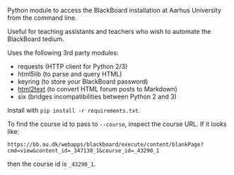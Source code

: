 Python module to access the BlackBoard installation at Aarhus University
from the command line.

Useful for teaching assistants and teachers who wish to automate the BlackBoard
tedium.

Uses the following 3rd party modules:

* requests (HTTP client for Python 2/3)
* html5lib (to parse and query HTML)
* keyring (to store your BlackBoard password)
* [html2text](https://github.com/Alir3z4/html2text) (to convert HTML forum posts to Markdown)
* six (bridges incompatibilities between Python 2 and 3)

Install with `pip install -r requirements.txt`.

To find the course id to pass to `--course`,
inspect the course URL. If it looks like:

`https://bb.au.dk/webapps/blackboard/execute/content/blankPage?cmd=view&content_id=_347138_1&course_id=_43290_1`

then the course id is `_43290_1`.
